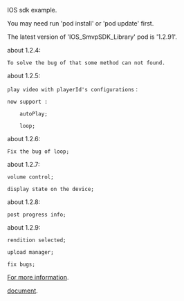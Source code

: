 IOS sdk example.

You may need run 'pod install' or 'pod update' first.

The latest version of 'IOS_SmvpSDK_Library' pod is '1.2.91'.

about 1.2.4:
 
	To solve the bug of that some method can not found.

about 1.2.5:
 
	play video with playerId's configurations：
	
	now support :
	
		autoPlay;
	
		loop;

about 1.2.6:
 
	Fix the bug of loop;	

about 1.2.7:

	volume control;

	display state on the device;

about 1.2.8:

	post progress info;

about 1.2.9:

	rendition selected;

	upload manager;

	fix bugs;
	 

[For more information](https://github.com/stonemountain/IOS_SmvpSDK_Library).

[document](https://github.com/stonemountain/IOS_SmvpSDK_Library/blob/master/apiDoc.zip).
